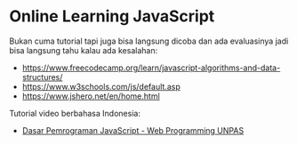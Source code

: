 # Online Learning JavaScript
Bukan cuma tutorial tapi juga bisa langsung dicoba dan ada evaluasinya jadi bisa langsung tahu kalau ada kesalahan:
- https://www.freecodecamp.org/learn/javascript-algorithms-and-data-structures/
- https://www.w3schools.com/js/default.asp
- https://www.jshero.net/en/home.html
  
Tutorial video berbahasa Indonesia:  
- [Dasar Pemrograman JavaScript - Web Programming UNPAS](https://www.youtube.com/playlist?list=PLFIM0718LjIWXagluzROrA-iBY9eeUt4w)
